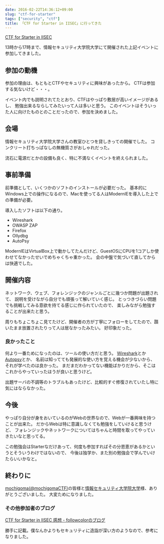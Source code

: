 ```yaml
---
date: 2016-02-22T14:36:12+09:00
slug: "ctf-for-starter"
tags: ["security", "ctf"]
title: 「CTF for Starter in IISEC」に行ってきた
---
```


[CTF for Starter in IISEC](https://atnd.org/events/74688)

13時から17時まで、情報セキュリティ大学院大学にて開催された上記イベントに参加してきました。

## 参加の動機

参加の理由は、もともとCTFやセキュリティに興味があったから。
CTFは参加する気ないけど・・・。

イベント内でも説明されてたとおり、CTFはやっぱり敷居が高いイメージがあるし、
勉強出来るならしてみたいって人は多いと思う。
このイベントはそういった人に向けたものとのことだったので、参加を決めました。

## 会場

情報セキュリティ大学院大学さんの教室ひとつを貸しきっての開催でした。
コンクリート打ちっぱなしの無機質さがおしゃれだった。

流石に電源だとかの設備も良く、特に不満なくイベントを終えられました。

## 事前準備

前準備として、いくつかのソフトのインストールが必要だった。
基本的にWindows上での操作になるので、Macを使ってる人はModernIEを導入した上での準備が必要。

導入したソフトは以下の通り。

* Wireshark
* OWASP ZAP
* Firefox
* Ollydbg
* AutoPsy

ModernIEはVirtualBox上で動かしてたんだけど、GuestOSにCPUを1コアしか使わせてなかったせいでめちゃくちゃ重かった。
会の中盤で気づいて直してからは快適でした。

## 開催内容

ネットワーク、ウェブ、フォレンジックのジャンルごとに幾つか問題が出題されて、
説明を受けながら自分でも頑張って解いていく感じ。
とっつきづらい問題でも挑戦してみる意欲を持てる感じに作られていたので、
楽しみながら勉強することが出来たと思う。

周りもちょこちょこ見てたけど、開催者の方が丁寧にフォローをしてたので、躓いたまま放置されたりって人は居なかったみたい。
好印象だった。

### 良かったこと

何より一番ためになったのは、ツールの使い方だと思う。
[Wireshark](https://www.wireshark.org/)とか[Autopsy](http://www.sleuthkit.org/autopsy/)とか、
名前は知ってても発展的な使い方を覚える機会が少ないから、それが学べたのは良かった。
まだまだわかってない機能ばかりだから、そこはこれからやっていったほうが良いと思うけど。

出題サーバの不調等のトラブルもあったけど、比較的すぐ修復されていたし特に気にはならなかった。

## 今後

やっぱり自分が身をおいているのがWebの世界なので、Webが一番興味を持つことが出来た。
だからWebは特に意識しなくても勉強をしていけると思うけど、
フォレンジックやネットワークについてはちゃんと時間を取ってやっていきたいなと思ってる。

この勉強会はStarterなだけあって、何度も参加すればその分恩恵があるかというとそういうわけではないので、
今後は独学か、また別の勉強会で学んでいけたらいいかなと。

## 終わりに

[mochigoma(@mochigomaCTF)](https://twitter.com/mochigomactf)の皆様と[情報セキュリティ大学院大学](https://www.iisec.ac.jp/)様、ありがとうございました。
大変ためになりました。

### その他参加者のブログ

[CTF for Starter in IISEC 感想 - followcolorのブログ](http://followcolor.hatenadiary.jp/entry/2016/02/21/221917)

勝手に記載。僕なんかよりもセキュリティに造詣が深い方のようなので、参考になりました。

